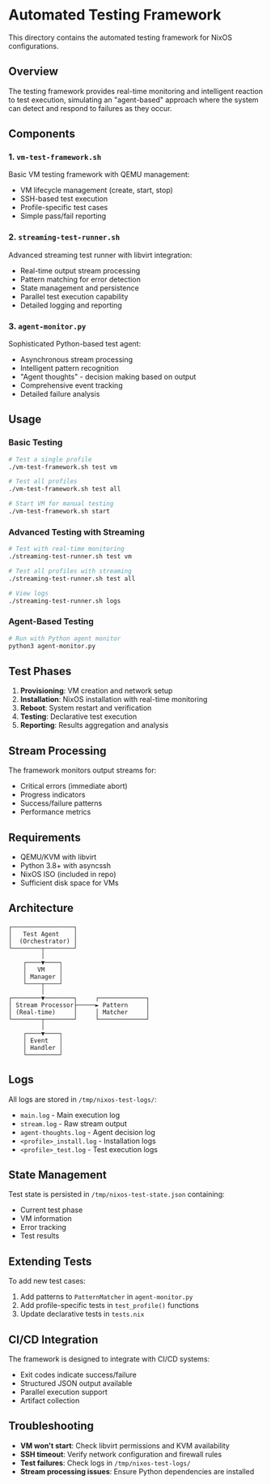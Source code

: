 # Automated Testing Framework

This directory contains the automated testing framework for NixOS configurations.

## Overview

The testing framework provides real-time monitoring and intelligent reaction to test execution, simulating an "agent-based" approach where the system can detect and respond to failures as they occur.

## Components

### 1. `vm-test-framework.sh`
Basic VM testing framework with QEMU management:
- VM lifecycle management (create, start, stop)
- SSH-based test execution
- Profile-specific test cases
- Simple pass/fail reporting

### 2. `streaming-test-runner.sh`
Advanced streaming test runner with libvirt integration:
- Real-time output stream processing
- Pattern matching for error detection
- State management and persistence
- Parallel test execution capability
- Detailed logging and reporting

### 3. `agent-monitor.py`
Sophisticated Python-based test agent:
- Asynchronous stream processing
- Intelligent pattern recognition
- "Agent thoughts" - decision making based on output
- Comprehensive event tracking
- Detailed failure analysis

## Usage

### Basic Testing
```bash
# Test a single profile
./vm-test-framework.sh test vm

# Test all profiles
./vm-test-framework.sh test all

# Start VM for manual testing
./vm-test-framework.sh start
```

### Advanced Testing with Streaming
```bash
# Test with real-time monitoring
./streaming-test-runner.sh test vm

# Test all profiles with streaming
./streaming-test-runner.sh test all

# View logs
./streaming-test-runner.sh logs
```

### Agent-Based Testing
```bash
# Run with Python agent monitor
python3 agent-monitor.py
```

## Test Phases

1. **Provisioning**: VM creation and network setup
2. **Installation**: NixOS installation with real-time monitoring
3. **Reboot**: System restart and verification
4. **Testing**: Declarative test execution
5. **Reporting**: Results aggregation and analysis

## Stream Processing

The framework monitors output streams for:
- Critical errors (immediate abort)
- Progress indicators
- Success/failure patterns
- Performance metrics

## Requirements

- QEMU/KVM with libvirt
- Python 3.8+ with asyncssh
- NixOS ISO (included in repo)
- Sufficient disk space for VMs

## Architecture

```
┌─────────────────┐
│   Test Agent    │
│  (Orchestrator) │
└────────┬────────┘
         │
    ┌────▼────┐
    │   VM    │
    │ Manager │
    └────┬────┘
         │
┌────────▼────────┐     ┌─────────────┐
│ Stream Processor├─────► Pattern     │
│ (Real-time)     │     │ Matcher     │
└────────┬────────┘     └─────────────┘
         │
    ┌────▼────┐
    │ Event   │
    │ Handler │
    └─────────┘
```

## Logs

All logs are stored in `/tmp/nixos-test-logs/`:
- `main.log` - Main execution log
- `stream.log` - Raw stream output
- `agent-thoughts.log` - Agent decision log
- `<profile>_install.log` - Installation logs
- `<profile>_test.log` - Test execution logs

## State Management

Test state is persisted in `/tmp/nixos-test-state.json` containing:
- Current test phase
- VM information
- Error tracking
- Test results

## Extending Tests

To add new test cases:

1. Add patterns to `PatternMatcher` in `agent-monitor.py`
2. Add profile-specific tests in `test_profile()` functions
3. Update declarative tests in `tests.nix`

## CI/CD Integration

The framework is designed to integrate with CI/CD systems:
- Exit codes indicate success/failure
- Structured JSON output available
- Parallel execution support
- Artifact collection

## Troubleshooting

- **VM won't start**: Check libvirt permissions and KVM availability
- **SSH timeout**: Verify network configuration and firewall rules
- **Test failures**: Check logs in `/tmp/nixos-test-logs/`
- **Stream processing issues**: Ensure Python dependencies are installed